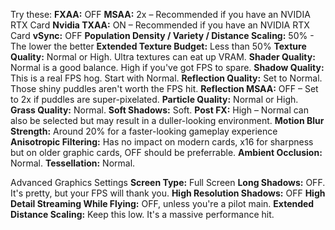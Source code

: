 Try these:
**FXAA:** OFF
**MSAA:** 2x – Recommended if you have an NVIDIA RTX Card
**Nvidia TXAA:** ON – Recommended if you have an NVIDIA RTX Card
**vSync:** OFF
**Population Density / Variety / Distance Scaling:** 50% - The lower the better
**Extended Texture Budget:** Less than 50%
**Texture Quality:** Normal or High. Ultra textures can eat up VRAM.
**Shader Quality:** Normal is a good balance. High if you've got FPS to spare.
**Shadow Quality:** This is a real FPS hog. Start with Normal.
**Reflection Quality:** Set to Normal. Those shiny puddles aren't worth the FPS hit.
**Reflection MSAA:** OFF – Set to 2x if puddles are super-pixelated.
**Particle Quality:** Normal or High.
**Grass Quality:** Normal.
**Soft Shadows:** Soft.
**Post FX:** High – Normal can also be selected but may result in a duller-looking environment.
**Motion Blur Strength:** Around 20% for a faster-looking gameplay experience
**Anisotropic Filtering:** Has no impact on modern cards, x16 for sharpness but on older graphic cards, OFF should be preferrable.
**Ambient Occlusion:** Normal.
**Tessellation:** Normal.

Advanced Graphics Settings
**Screen Type:** Full Screen
**Long Shadows:** OFF. It's pretty, but your FPS will thank you.
**High Resolution Shadows:** OFF
**High Detail Streaming While Flying:** OFF, unless you're a pilot main.
**Extended Distance Scaling:** Keep this low. It's a massive performance hit.
